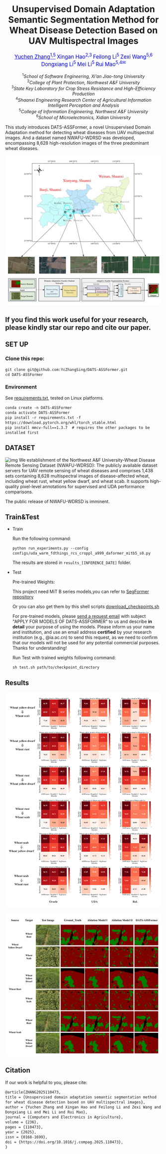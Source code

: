 <div align="center">

<h1>Unsupervised Domain Adaptation Semantic Segmentation Method for Wheat Disease Detection Based on UAV Multispectral Images</h1>

<div>
    <a href="https://scholar.google.com/citations?user=dfC-M2oAAAAJ&hl=zh-CN" style="color: blue; font-size: 1.2em;">Yuchen Zhang<sup>1,5</sup></a>
    <a style="color: blue; font-size: 1.2em;">Xingan Hao<sup>2,3</sup></a>
    <a style="color: blue; font-size: 1.2em;">Feilong Li<sup>5</sup></a>
    <a style="color: blue; font-size: 1.2em;">Zexi Wang<sup>5,6</sup></a>
    <a style="color: blue; font-size: 1.2em;">Dongxiang Li<sup>5</sup></a>
    <a style="color: blue; font-size: 1.2em;">Mei Li<sup>5</sup></a>
    <a style="color: blue; font-size: 1.2em;">Rui Mao<sup>5,4</sup><sup>✉</sup></a>
</div>

<br>

<div align="center">
    <sup>1</sup><i>School of Software Engineering, Xi’an Jiao-tong University</i><br>
    <sup>2</sup><i>College of Plant Protection, Northwest A&amp;F University</i><br>
    <sup>3</sup><i>State Key Laboratory for Crop Stress Resistance and High-Efficiency Production</i><br>
    <sup>4</sup><i>Shaanxi Engineering Research Center of Agricultural Information Intelligent Perception and Analysis</i><br>
    <sup>5</sup><i>College of Information Engineering, Northwest A&amp;F University</i><br>
    <sup>6</sup><i>School of Microelectronics, Xidian University</i>
</div>

</div>



This study introduces DATS-ASSFormer, a novel Unsupervised Domain Adaptation method for detecting wheat diseases from UAV multispectral images. And a dataset named NWAFU-WDRSD was developed, encompassing 8,628 high-resolution images of the three predominant wheat diseases.

![img](resources/DataBase.png)
![img](resources/DATS-ASSFormer.png)

## If you find this work useful for your research, please kindly star our repo and cite our paper.

## SET UP

### Clone this repo:

```shell script
git clone git@github.com:YcZhangSing/DATS-ASSFormer.git
cd DATS-ASSFormer
```

### Environment

See [requirements.txt](./requirements.txt), tested on Linux platforms. 

```shell scripts
conda create -n DATS-ASSFormer
conda activate DATS-ASSFormer
pip install -r requirements.txt -f https://download.pytorch.org/whl/torch_stable.html
pip install mmcv-full==1.3.7  # requires the other packages to be installed first
```


## DATASET

![img](resources/DataSet.png)
We establishment of the Northwest A&F University-Wheat Disease Remote Sensing Dataset (NWAFU-WDRSD): The publicly available dataset servers for UAV remote sensing of wheat diseases and comprises 1,438 sets containing 8,628 multispectral images of disease-affected wheat, including wheat rust, wheat yellow dwarf, and wheat scab. It supports high-quality pixel-level annotations for supervised and UDA performance comparisons.

The public release of NWAFU-WDRSD is imminent.

## Train&Test

- Train

  Run the following command: 

  ```shell script    
  python run_experiments.py --config configs/uda_warm_fdthings_rcs_croppl_a999_daformer_mitb5_s0.py
  ```

  The results are stored in `results_[INFERENCE_DATE]` folder.

- Test

  Pre-trained Weights:

  This project need MiT B series models,you can refer to [SegFormer repository](https://github.com/NVlabs/SegFormer)

  Or  you can also get them by this shell scripts [download_checkpoints.sh](tools/download_checkpoints.sh)

  For pre-trained models, please [send a request email](zycddl@gmail.com) with subject "APPLY FOR MODELS OF DATS-ASSFORMER" to us and describe **in detail** your purpose of using the models. Please inform us your name and institution, and use an email address **certified** by your research institution (e.g., @ia.ac.cn) to send this request, as we need to confirm that our models will not be used for any potential commercial purposes. Thanks for understanding! 

  Run Test with trained weights following command:

  ```shell script 
  sh test.sh path/to/checkpoint_directory
  ```

  


## Results

![img](resources/res1.png)

![img](resources/res2.png)

## Citation

If our work is helpful to you, please cite:

```
@article{ZHANG2025110473,
title = {Unsupervised domain adaptation semantic segmentation method for wheat disease detection based on UAV multispectral images},
author = {Yuchen Zhang and Xingan Hao and Feilong Li and Zexi Wang and Dongxiang Li and Mei Li and Rui Mao},
journal = {Computers and Electronics in Agriculture},
volume = {236},
pages = {110473},
year = {2025},
issn = {0168-1699},
doi = {https://doi.org/10.1016/j.compag.2025.110473},
}
```

